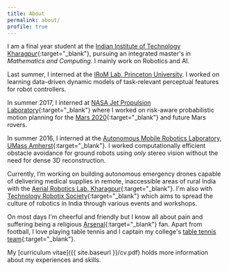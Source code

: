 ```yaml
---
title: About
permalink: about/
profile: true
---
```


I am a final year student at the [Indian Institute of Technology Kharagpur](http://www.iitkgp.ac.in){:target="_blank"}, pursuing an integrated master's in *Mathematics and Computing*. I mainly work on Robotics and AI.

Last summer, I interned at the [IRoM Lab, Princeton University](https://irom-lab.princeton.edu/). I worked on learning data-driven dynamic models of task-relevant perceptual features for robot controllers.

In summer 2017, I interned at [NASA Jet Propulsion Laboratory](https://www.jpl.nasa.gov/){:target="_blank"} where I worked on risk-aware probabilistic motion planning for the [Mars 2020](https://mars.nasa.gov/mars2020/){:target="_blank"} and future Mars rovers. 

In summer 2016, I interned at the [Autonomous Mobile Robotics Laboratory, UMass Amherst](https://amrl.cs.umass.edu/){:target="_blank"}. I worked computationally efficient obstacle avoidance for ground robots using *only* stereo vision without the need for dense 3D reconstruction.

Currently, I’m working on building autonomous emergency drones capable of delivering medical supplies in remote, inaccessible areas of rural India with the [Aerial Robotics Lab, Kharagpur](http://www.aerialroboticskgp.org/){:target="_blank"}. I'm also with [Technology Robotix Society](www.robotix.in){:target="_blank"} which aims to spread the culture of robotics in India through various events and workshops.

On most days I'm cheerful and friendly but I know all about pain and suffering being a religious [Arsenal](https://www.youtube.com/watch?v=1pZIcO06x6w){:target="_blank"} fan. Apart from football, I love playing table tennis and I captain my college's [table tennis team](https://wiki.metakgp.org/w/Table_Tennis){:target="_blank"}.

My [curriculum vitae]({{ site.baseurl }}/cv.pdf) holds more information about my experiences and skills.